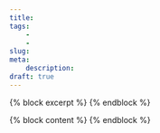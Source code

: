 ```yaml
---
title:
tags:
    -
    -
slug:
meta:
    description:
draft: true
---
```

{% block excerpt %}
{% endblock %}

{% block content %}
{% endblock %}
